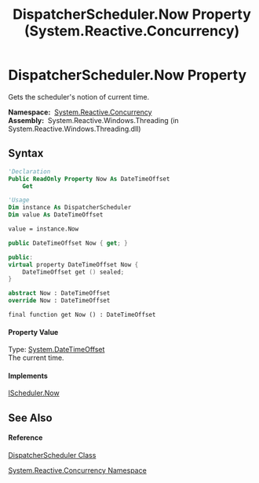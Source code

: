 ﻿---
title: DispatcherScheduler.Now Property  (System.Reactive.Concurrency)
TOCTitle: Now Property
ms:assetid: P:System.Reactive.Concurrency.DispatcherScheduler.Now
ms:mtpsurl: https://msdn.microsoft.com/en-us/library/system.reactive.concurrency.dispatcherscheduler.now(v=VS.103)
ms:contentKeyID: 36069296
ms.date: 06/28/2011
mtps_version: v=VS.103
f1_keywords:
- System.Reactive.Concurrency.DispatcherScheduler.get_Now
- System.Reactive.Concurrency.DispatcherScheduler.Now
dev_langs:
- CSharp
- JScript
- VB
- FSharp
- c++
---

# DispatcherScheduler.Now Property

Gets the scheduler's notion of current time.

**Namespace:**  [System.Reactive.Concurrency](hh229042\(v=vs.103\).md)  
**Assembly:**  System.Reactive.Windows.Threading (in System.Reactive.Windows.Threading.dll)

## Syntax

``` vb
'Declaration
Public ReadOnly Property Now As DateTimeOffset
    Get
```

``` vb
'Usage
Dim instance As DispatcherScheduler
Dim value As DateTimeOffset

value = instance.Now
```

``` csharp
public DateTimeOffset Now { get; }
```

``` c++
public:
virtual property DateTimeOffset Now {
    DateTimeOffset get () sealed;
}
```

``` fsharp
abstract Now : DateTimeOffset
override Now : DateTimeOffset
```

``` jscript
final function get Now () : DateTimeOffset
```

#### Property Value

Type: [System.DateTimeOffset](https://msdn.microsoft.com/en-us/library/Bb341783)  
The current time.  

#### Implements

[IScheduler.Now](hh229726\(v=vs.103\).md)  

## See Also

#### Reference

[DispatcherScheduler Class](hh229104\(v=vs.103\).md)

[System.Reactive.Concurrency Namespace](hh229042\(v=vs.103\).md)

